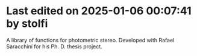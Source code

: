# Last edited on 2025-01-06 00:07:41 by stolfi

A library of functions for photometric stereo.
Developed with Rafael Saracchiní for his Ph. D. thesis project.
